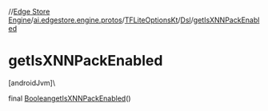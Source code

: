 //[Edge Store Engine](../../../../index.md)/[ai.edgestore.engine.protos](../../index.md)/[TFLiteOptionsKt](../index.md)/[Dsl](index.md)/[getIsXNNPackEnabled](get-is-x-n-n-pack-enabled.md)

# getIsXNNPackEnabled

[androidJvm]\

final [Boolean](https://developer.android.com/reference/kotlin/java/lang/Boolean.html)[getIsXNNPackEnabled](get-is-x-n-n-pack-enabled.md)()
